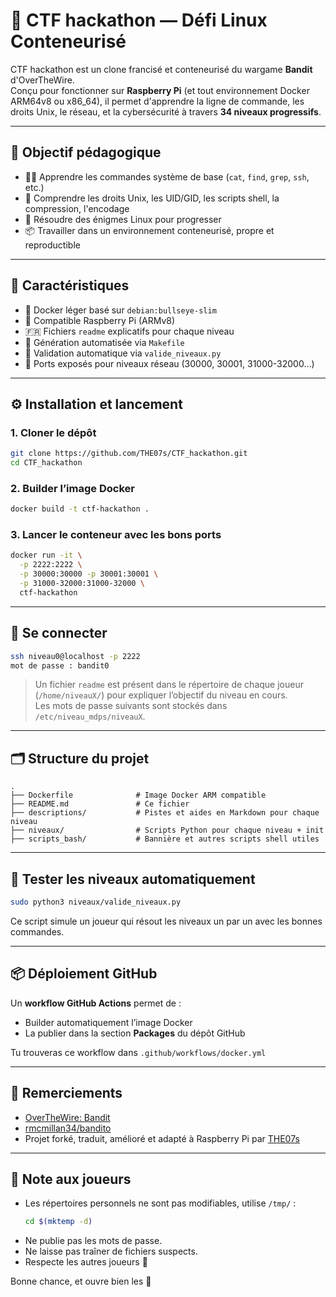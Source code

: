 # 🧩 CTF hackathon — Défi Linux Conteneurisé

CTF hackathon est un clone francisé et conteneurisé du wargame **Bandit** d'OverTheWire.  
Conçu pour fonctionner sur **Raspberry Pi** (et tout environnement Docker ARM64v8 ou x86_64), il permet d'apprendre la ligne de commande, les droits Unix, le réseau, et la cybersécurité à travers **34 niveaux progressifs**.

---

## 🎯 Objectif pédagogique

- 👨‍💻 Apprendre les commandes système de base (`cat`, `find`, `grep`, `ssh`, etc.)
- 🔐 Comprendre les droits Unix, les UID/GID, les scripts shell, la compression, l'encodage
- 🧠 Résoudre des énigmes Linux pour progresser
- 📦 Travailler dans un environnement conteneurisé, propre et reproductible

---

## 🐧 Caractéristiques

- 🐳 Docker léger basé sur `debian:bullseye-slim`
- 🔧 Compatible Raspberry Pi (ARMv8)
- 🇫🇷 Fichiers `readme` explicatifs pour chaque niveau
- 🚀 Génération automatisée via `Makefile`
- 🧪 Validation automatique via `valide_niveaux.py`
- 🔁 Ports exposés pour niveaux réseau (30000, 30001, 31000-32000…)

---

## ⚙️ Installation et lancement

### 1. Cloner le dépôt

```bash
git clone https://github.com/THE07s/CTF_hackathon.git
cd CTF_hackathon
```

### 2. Builder l’image Docker

```bash
docker build -t ctf-hackathon .
```

### 3. Lancer le conteneur avec les bons ports

```bash
docker run -it \
  -p 2222:2222 \
  -p 30000:30000 -p 30001:30001 \
  -p 31000-32000:31000-32000 \
  ctf-hackathon
```

---

## 🔐 Se connecter

```bash
ssh niveau0@localhost -p 2222
mot de passe : bandit0
```

> Un fichier `readme` est présent dans le répertoire de chaque joueur (`/home/niveauX/`) pour expliquer l’objectif du niveau en cours.  
> Les mots de passe suivants sont stockés dans `/etc/niveau_mdps/niveauX`.

---

## 🗂️ Structure du projet

```
.
├── Dockerfile              # Image Docker ARM compatible
├── README.md               # Ce fichier
├── descriptions/           # Pistes et aides en Markdown pour chaque niveau
├── niveaux/                # Scripts Python pour chaque niveau + init
├── scripts_bash/           # Bannière et autres scripts shell utiles
```

---

## 🧪 Tester les niveaux automatiquement

```bash
sudo python3 niveaux/valide_niveaux.py
```

Ce script simule un joueur qui résout les niveaux un par un avec les bonnes commandes.

---

## 📦 Déploiement GitHub

Un **workflow GitHub Actions** permet de :

- Builder automatiquement l’image Docker
- La publier dans la section **Packages** du dépôt GitHub

Tu trouveras ce workflow dans `.github/workflows/docker.yml`

---

## 🙏 Remerciements

- [OverTheWire: Bandit](https://overthewire.org/wargames/bandit/)
- [rmcmillan34/bandito](https://github.com/rmcmillan34/bandito)
- Projet forké, traduit, amélioré et adapté à Raspberry Pi par [THE07s](https://github.com/THE07s)

---

## 🧠 Note aux joueurs

- Les répertoires personnels ne sont pas modifiables, utilise `/tmp/` :
  ```bash
  cd $(mktemp -d)
  ```
- Ne publie pas les mots de passe.
- Ne laisse pas traîner de fichiers suspects.
- Respecte les autres joueurs 🫶

Bonne chance, et ouvre bien les 👀
